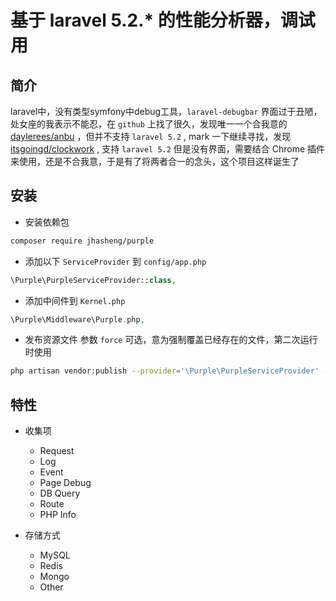 # 基于 laravel 5.2.* 的性能分析器，调试用

## 简介

laravel中，没有类型symfony中debug工具，`laravel-debugbar` 界面过于丑陋，处女座的我表示不能忍，在 `github` 上找了很久，发现唯一一个合我意的 [daylerees/anbu](https://github.com/daylerees/anbu) ，但并不支持 `laravel 5.2` , mark 一下继续寻找，发现 [itsgoingd/clockwork](https://github.com/itsgoingd/clockwork) , 支持 `laravel 5.2` 但是没有界面，需要结合 Chrome 插件来使用，还是不合我意，于是有了将两者合一的念头，这个项目这样诞生了

## 安装

- 安装依赖包
``` bash
composer require jhasheng/purple
```

- 添加以下 `ServiceProvider` 到 `config/app.php` 
``` php
\Purple\PurpleServiceProvider::class,
```

- 添加中间件到 `Kernel.php`
``` php
\Purple\Middleware\Purple.php,
```

- 发布资源文件 参数 `force` 可选，意为强制覆盖已经存在的文件，第二次运行时使用
``` bash
php artisan vendor:publish --provider='\Purple\PurpleServiceProvider' --force
```


## 特性

- 收集项
    - Request
    - Log
    - Event
    - Page Debug
    - DB Query
    - Route
    - PHP Info
    
- 存储方式
    - MySQL
    - Redis
    - Mongo
    - Other
